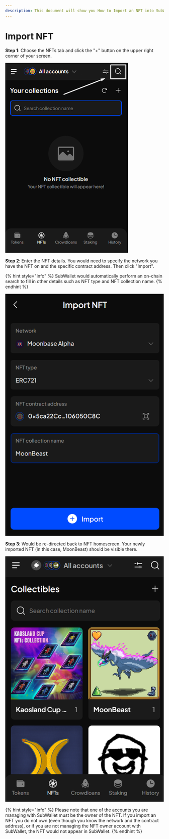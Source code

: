 ```yaml
---
description: This document will show you How to Import an NFT into SubWallet.
---
```


# Import NFT

**Step 1**: Choose the NFTs tab and click the "+" button on the upper right corner of your screen.

![](<../../.gitbook/assets/image (97) (1) (1).png>)

**Step 2**: Enter the NFT details. You would need to specify the network you have the NFT on and the specific contract address. Then click "Import".

{% hint style="info" %}
SubWallet would automatically perform an on-chain search to fill in other details such as NFT type and NFT collection name.&#x20;
{% endhint %}

![](<../../.gitbook/assets/image (154) (1) (1) (1).png>)

**Step 3**: Would be re-directed back to NFT homescreen. Your newly imported NFT (in this case, MoonBeast) should be visible there.&#x20;

![](<../../.gitbook/assets/image (169) (1) (1).png>)

{% hint style="info" %}
Please note that one of the accounts you are managing with SubWallet must be the owner of the NFT. If you import an NFT you do not own (even though you know the network and the contract address), or if you are not managing the NFT owner account with SubWallet, the NFT would not appear in SubWallet.&#x20;
{% endhint %}
